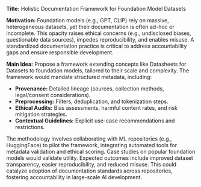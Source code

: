 **Title:** Holistic Documentation Framework for Foundation Model Datasets  

**Motivation:** Foundation models (e.g., GPT, CLIP) rely on massive, heterogeneous datasets, yet their documentation is often ad-hoc or incomplete. This opacity raises ethical concerns (e.g., undisclosed biases, questionable data sources), impedes reproducibility, and enables misuse. A standardized documentation practice is critical to address accountability gaps and ensure responsible development.  

**Main Idea:** Propose a framework extending concepts like Datasheets for Datasets to foundation models, tailored to their scale and complexity. The framework would mandate structured metadata, including:  
- **Provenance:** Detailed lineage (sources, collection methods, legal/consent considerations).  
- **Preprocessing:** Filters, deduplication, and tokenization steps.  
- **Ethical Audits:** Bias assessments, harmful content rates, and risk mitigation strategies.  
- **Contextual Guidelines:** Explicit use-case recommendations and restrictions.  

The methodology involves collaborating with ML repositories (e.g., HuggingFace) to pilot the framework, integrating automated tools for metadata validation and ethical scoring. Case studies on popular foundation models would validate utility. Expected outcomes include improved dataset transparency, easier reproducibility, and reduced misuse. This could catalyze adoption of documentation standards across repositories, fostering accountability in large-scale AI development.